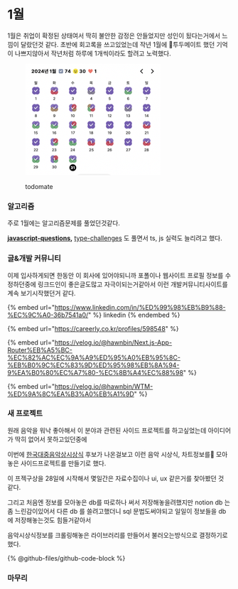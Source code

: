 # 1월



1월은 취업이 확정된 상태여서 딱히 불안한 감정은 안들었지만 성인이 됬다는거에서 느낌이 달랐던것 같다. 초반에 회고록을 쓰고있었는데  작년 1월에 투두메이트 했던 기억이 나쁘지않아서 작년처럼 하루에 1개씩이라도 할려고 노력했다.

<div align="left">

<figure><img src="../../.gitbook/assets/image (1).png" alt="" width="304"><figcaption><p>todomate</p></figcaption></figure>

</div>



### 알고리즘

주로 1월에는 알고리즘문제를 풀었던것같다.

[**javascript-questions**](https://github.com/lydiahallie/javascript-questions)**,** [type-challenges](https://github.com/type-challenges/type-challenges) 도 풀면서 ts, js 실력도 늘리려고 했다.



### 글&개발 커뮤니티

이제 입사하게되면 한동안 이 회사에 있어야되니까 포폴이나 웹사이트 프로필 정보를 수정하던중에 링크드인이 좋은글도많고 자극이되는거같아서 이런 개발커뮤니티사이트를 계속 보기시작했던거 같다.

{% embed url="https://www.linkedin.com/in/%ED%99%98%EB%B9%88-%EC%9C%A0-36b7541a0/" %}
linkedin
{% endembed %}

{% embed url="https://careerly.co.kr/profiles/598548" %}

{% embed url="https://velog.io/@hawnbin/Next.js-App-Router%EB%A5%BC-%EC%82%AC%EC%9A%A9%ED%95%A0%EB%95%8C-%EB%B0%9C%EC%83%9D%ED%95%98%EB%8A%94-9%EA%B0%80%EC%A7%80-%EC%8B%A4%EC%88%98" %}

{% embed url="https://velog.io/@hawnbin/WTM-%ED%9A%8C%EA%B3%A0%EB%A1%9D" %}



### 새 프로젝트

원래 음악을 워낙 좋아해서 이 분야과 관련된 사이드 프로젝트를 하고싶었는데 아이디어가 딱히 없어서 못하고있던중에

이번에 [한국대중음악상시상식](https://koreanmusicawards.com/nominees/genre-2024/) 후보가 나온걸보고 이런 음악 시상식, 차트정보를 모아놓은 사이드프로젝트를 만들기로 했다.

이 프젝구상을 28일에 시작해서 몇일간은 자료수집이나 ui, ux 같은거를 찾아봤던 것 같다.

그리고 처음엔 정보를 모아놓은 db를 따로하나 써서 저장해놓을려했지만 notion db 는 좀 느린감이있어서 다른 db 를 쓸려고했더니 sql 문법도써야되고 일일이 정보들을 db 에 저장해놓는것도 힘들거같아서

음악시상식정보를 크롤링해놓은 라이브러리를 만들어서 불러오는방식으로 결정하기로했다.

{% @github-files/github-code-block %}



### 마무리





